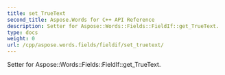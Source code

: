 ```yaml
---
title: set_TrueText
second_title: Aspose.Words for C++ API Reference
description: Setter for Aspose::Words::Fields::FieldIf::get_TrueText. 
type: docs
weight: 0
url: /cpp/aspose.words.fields/fieldif/set_truetext/
---
```


Setter for Aspose::Words::Fields::FieldIf::get_TrueText. 

